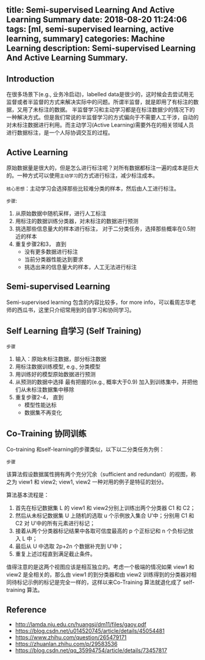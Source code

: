 title: Semi-supervised Learning And Active Learning Summary
date: 2018-08-20 11:24:06
tags: [ml, semi-supervised learning, active learning, summary]
categories: Machine Learning
description: Semi-supervised Learning And Active Learning Summary.
---

## Introduction
在很多场景下(e.g., 业务冷启动)，labelled data是很少的，这时候会去尝试用无监督或者半监督的方式来解决实际中的问题。所谓半监督，就是即用了有标注的数据，又用了未标注的数据。
半监督学习和主动学习都是在标注数据少的情况下的一种解决方式。但是我们常说的半监督学习的方式偏向于不需要人工干涉，自动的对未标注数据进行利用。而主动学习(Active Learning)需要外在的相关领域人员进行数据标注，是一个人际协调交互的过程。

## Active Learning

原始数据量是很大的，但是怎么进行标注呢？对所有数据都标注一遍的成本是巨大的。一种方式可以使用`主动学习`的方式进行标注，减少标注成本。

`核心思想`：主动学习会选择那些比较难分类的样本，然后由人工进行标注。

`步骤`:

1. 从原始数据中随机采样，进行人工标注
2. 用标注的数据训练分类器，对未标注的数据进行预测
3. 挑选那些信息量大的样本进行标注， 对于二分类任务，选择那些概率在0.5附近的样本
4. 重复步骤2和3， 直到 
    - 没有更多数据进行标注
    - 当前分类器性能达到要求
    - 挑选出来的信息量大的样本，人工无法进行标注

## Semi-supervised Learning

Semi-supervised learning 包含的内容比较多，for more info，可以看周志华老师的西瓜书，这里只介绍常用到的自学习和协同学习。

## Self Learning 自学习 (Self Training)

`步骤`

1. 输入：原始未标注数据，部分标注数据
2. 用标注数据训练模型, e.g., 分类模型
3. 用训练好的模型原始数据进行预测
4. 从预测的数据中选择 最有把握的(e.g., 概率大于0.9) 加入到训练集中，并把他们从未标注数据集中移除
5. 重复步骤2-4， 直到
    - 模型性能达标
    - 数据集不再变化

## Co-Training 协同训练

Co-training 和self-learning的步骤类似，以下以二分类任务为例：

`步骤`

该算法假设数据属性拥有两个充分冗余（sufficient and redundant）的视图，称之为 view1 和 view2; view1, view2 一种对用的例子是特征的划分。

算法基本流程是：
1. 首先在标记数据集 L 的 view1 和 view2分别上训练出两个分类器 C1 和 C2；
2. 然后从未标记数据集 U 上随机的选取 u 个示例放入集合 U’中；分别用 C1 和 C2 对 U’中的所有元素进行标记；
3. 接着从两个分类器标记结果中各取可信度最高的 p 个正标记和 n 个负标记放入 L 中；
4. 最后从 U 中选取 2p+2n 个数据补充到 U’中；
5. 重复上述过程直到满足截止条件。

值得注意的是这两个视图应该是相互独立的。考虑一个极端的情况如果 view1 和 view2 是全相关的，那么由 view1 的到分类器和由 view2 训练得到的分类器对相同待标记示例的标记是完全一样的，这样以来Co-Training 算法就退化成了 self-training 算法。


## Reference
- http://lamda.nju.edu.cn/huangsj/dm11/files/gaoy.pdf
- https://blog.csdn.net/u014520745/article/details/45054481
- https://www.zhihu.com/question/265479171
- https://zhuanlan.zhihu.com/p/29583536
- https://blog.csdn.net/qq_35994754/article/details/73457817

